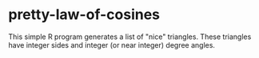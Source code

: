 # pretty-law-of-cosines
This simple R program generates a list of "nice" triangles.  These triangles have integer sides and integer (or near integer) degree angles.
